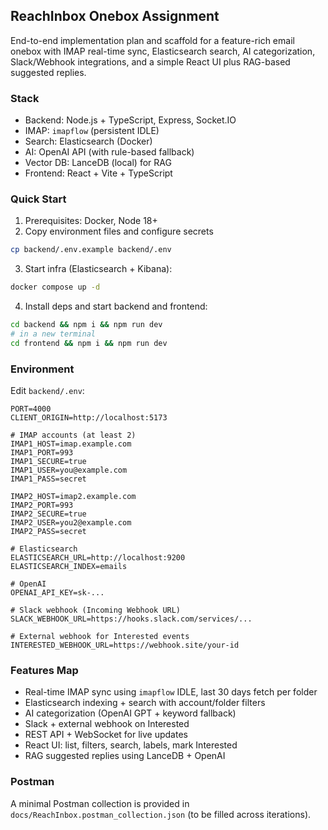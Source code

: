 ## ReachInbox Onebox Assignment

End-to-end implementation plan and scaffold for a feature-rich email onebox with IMAP real-time sync, Elasticsearch search, AI categorization, Slack/Webhook integrations, and a simple React UI plus RAG-based suggested replies.

### Stack
- Backend: Node.js + TypeScript, Express, Socket.IO
- IMAP: `imapflow` (persistent IDLE)
- Search: Elasticsearch (Docker)
- AI: OpenAI API (with rule-based fallback)
- Vector DB: LanceDB (local) for RAG
- Frontend: React + Vite + TypeScript

### Quick Start
1) Prerequisites: Docker, Node 18+
2) Copy environment files and configure secrets
```bash
cp backend/.env.example backend/.env
```
3) Start infra (Elasticsearch + Kibana):
```bash
docker compose up -d
```
4) Install deps and start backend and frontend:
```bash
cd backend && npm i && npm run dev
# in a new terminal
cd frontend && npm i && npm run dev
```

### Environment
Edit `backend/.env`:
```
PORT=4000
CLIENT_ORIGIN=http://localhost:5173

# IMAP accounts (at least 2)
IMAP1_HOST=imap.example.com
IMAP1_PORT=993
IMAP1_SECURE=true
IMAP1_USER=you@example.com
IMAP1_PASS=secret

IMAP2_HOST=imap2.example.com
IMAP2_PORT=993
IMAP2_SECURE=true
IMAP2_USER=you2@example.com
IMAP2_PASS=secret

# Elasticsearch
ELASTICSEARCH_URL=http://localhost:9200
ELASTICSEARCH_INDEX=emails

# OpenAI
OPENAI_API_KEY=sk-...

# Slack webhook (Incoming Webhook URL)
SLACK_WEBHOOK_URL=https://hooks.slack.com/services/...

# External webhook for Interested events
INTERESTED_WEBHOOK_URL=https://webhook.site/your-id
```

### Features Map
- Real-time IMAP sync using `imapflow` IDLE, last 30 days fetch per folder
- Elasticsearch indexing + search with account/folder filters
- AI categorization (OpenAI GPT + keyword fallback)
- Slack + external webhook on Interested
- REST API + WebSocket for live updates
- React UI: list, filters, search, labels, mark Interested
- RAG suggested replies using LanceDB + OpenAI

### Postman
A minimal Postman collection is provided in `docs/ReachInbox.postman_collection.json` (to be filled across iterations).


